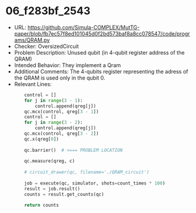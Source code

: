 # 06_f283bf_2543
 - URL: https://github.com/Simula-COMPLEX/MutTG-paper/blob/fb7ec57f8ed101045d0f2bd573baf8a8cc078547/code/programs/QRAM.py
 - Checker: OversizedCircuit
 - Problem Description: Unused qubit (in 4-qubit register address of the QRAM)
 - Intended Behavior: They implement a Qram
 - Additional Comments: The 4-qubits register representing the adress of the QRAM is used only in the qubit 0.
 - Relevant Lines:
```python
       control = []
       for j in range(3 - 1):
           control.append(qreg[j])
       qc.mcx(control, qreg[3 - 1])
       control = []
       for j in range(3 - 2):
           control.append(qreg[j])
       qc.mcx(control, qreg[3 - 2])
       qc.x(qreg[0])
   
       qc.barrier()  # <=== PROBLEM LOCATION
   
       qc.measure(qreg, c)
   
       # circuit_drawer(qc, filename='./QRAM_circuit')
   
       job = execute(qc, simulator, shots=count_times * 100)
       result = job.result()
       counts = result.get_counts(qc)
   
       return counts
   
```